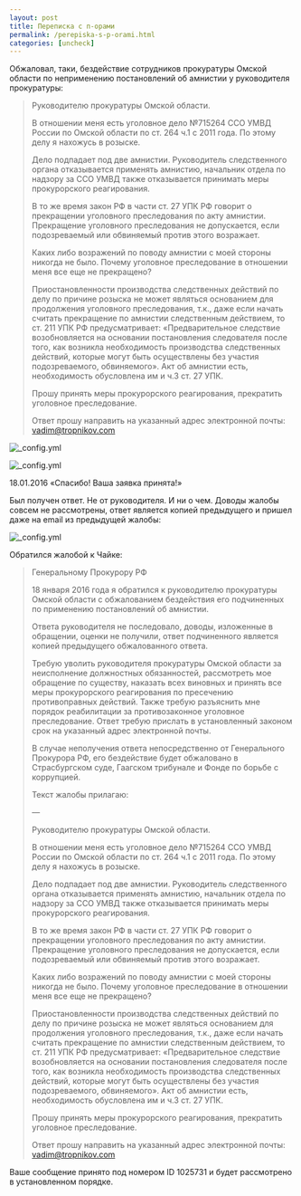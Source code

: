 ```yaml
---
layout: post
title: Переписка с п-орами
permalink: /perepiska-s-p-orami.html
categories: [uncheck]
---
```



Обжаловал, таки, бездействие сотрудников прокуратуры Омской области по неприменению постановлений об амнистии у руководителя прокуратуры:

<blockquote>
Руководителю прокуратуры Омской области.


В отношении меня есть уголовное дело №715264 ССО УМВД России по Омской области по ст. 264 ч.1 с 2011 года. По этому делу я нахожусь в розыске.


Дело подпадает под две амнистии. Руководитель следственного органа отказывается применять амнистию, начальник отдела по надзору за ССО УМВД также отказывается принимать меры прокурорского реагирования.


В то же время закон РФ в части ст. 27 УПК РФ говорит о прекращении уголовного преследования по акту амнистии. Прекращение уголовного преследования не допускается, если подозреваемый или обвиняемый против этого возражает.


Каких либо возражений по поводу амнистии с моей стороны никогда не было. Почему уголовное преследование в отношении меня все еще не прекращено?


Приостановленности производства следственных действий по делу по причине розыска не может являться основанием для продолжения уголовного преследования, т.к., даже если начать считать прекращение по амнистии следственным действием, то ст. 211 УПК РФ предусматривает: &#171;Предварительное следствие возобновляется на основании постановления следователя после того, как возникла необходимость производства следственных действий, которые могут быть осуществлены без участия подозреваемого, обвиняемого&#187;. Акт об амнистии есть, необходимость обусловлена им и ч.3 ст. 27 УПК.


Прошу принять меры прокурорского реагирования, прекратить уголовное преследование.


Ответ прошу направить на указанный адрес электронной почты: vadim@tropnikov.com

</blockquote>


![_config.yml](/images/uncheck/perepiska-s-p-orami-1.jpg)




![_config.yml](/images/uncheck/perepiska-s-p-orami-2.jpg)



18.01.2016 «Спасибо! Ваша заявка принята!»


Был получен ответ. Не от руководителя. И ни о чем. Доводы жалобы совсем не рассмотрены, ответ является копией предыдущего и пришел даже на email из предыдущей жалобы:


![_config.yml](/images/uncheck/perepiska-s-p-orami-3.jpg)



Обратился жалобой к Чайке:

<blockquote>
Генеральному Прокурору РФ


18 января 2016 года я обратился к руководителю прокуратуры Омской области с обжалованием бездействия его подчиненных по применению постановлений об амнистии.


Ответа руководителя не последовало, доводы, изложенные в обращении, оценки не получили, ответ подчиненного является копией предыдущего обжалованного ответа.


Требую уволить руководителя прокуратуры Омской области за неисполнение должностных обязанностей, рассмотреть мое обращение по существу, наказать всех виновных и принять все меры прокурорского реагирования по пресечению противоправных действий. Также требую разъяснить мне порядок реабилитации за противозаконное уголовное преследование. Ответ требую прислать в установленный законом срок на указанный адрес электронной почты.


В случае неполучения ответа непосредственно от Генерального Прокурора РФ, его бездействие будет обжаловано в Страсбургском суде, Гаагском трибунале и Фонде по борьбе с коррупцией.


Текст жалобы прилагаю:

&#8212;

Руководителю прокуратуры Омской области.


В отношении меня есть уголовное дело №715264 ССО УМВД России по Омской области по ст. 264 ч.1 с 2011 года. По этому делу я нахожусь в розыске.


Дело подпадает под две амнистии. Руководитель следственного органа отказывается применять амнистию, начальник отдела по надзору за ССО УМВД также отказывается принимать меры прокурорского реагирования.


В то же время закон РФ в части ст. 27 УПК РФ говорит о прекращении уголовного преследования по акту амнистии. Прекращение уголовного преследования не допускается, если подозреваемый или обвиняемый против этого возражает.


Каких либо возражений по поводу амнистии с моей стороны никогда не было. Почему уголовное преследование в отношении меня все еще не прекращено?


Приостановленности производства следственных действий по делу по причине розыска не может являться основанием для продолжения уголовного преследования, т.к., даже если начать считать прекращение по амнистии следственным действием, то ст. 211 УПК РФ предусматривает: &#171;Предварительное следствие возобновляется на основании постановления следователя после того, как возникла необходимость производства следственных действий, которые могут быть осуществлены без участия подозреваемого, обвиняемого&#187;. Акт об амнистии есть, необходимость обусловлена им и ч.3 ст. 27 УПК.


Прошу принять меры прокурорского реагирования, прекратить уголовное преследование.


Ответ прошу направить на указанный адрес электронной почты: vadim@tropnikov.com
</blockquote>

Ваше сообщение принято под номером ID 1025731 и будет рассмотрено в установленном порядке.

